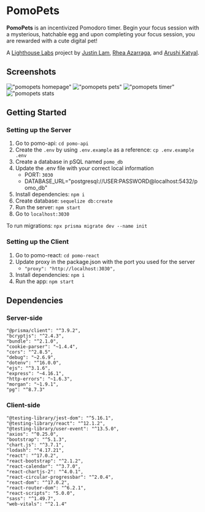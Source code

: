 # PomoPets

**PomoPets** is an incentivized Pomodoro timer. Begin your focus session with a mysterious, hatchable egg and upon completing your focus session, you are rewarded with a cute digital pet!

A [Lighthouse Labs](https://www.lighthouselabs.ca/) project by [Justin Lam](https://github.com/justinklam), [Rhea Azarraga](https://github.com/Rheaazarraga), and [Arushi Katyal](https://github.com/katy-arushi).

## Screenshots
!["pomopets homepage"](https://github.com/justinklam/pomopets/blob/main/pomo-react/public/screenshots/home.png?raw=true)
!["pomopets pets"](https://github.com/justinklam/pomopets/blob/main/pomo-react/public/screenshots/pets.png?raw=true)
!["pomopets timer"](https://github.com/justinklam/pomopets/blob/main/pomo-react/public/screenshots/timer.png?raw=true)
!["pomopets stats](https://github.com/justinklam/pomopets/blob/main/pomo-react/public/screenshots/stats.png?raw=true)

## Getting Started

### Setting up the Server

1. Go to pomo-api: `cd pomo-api`
2. Create the `.env` by using `.env.example` as a reference: `cp .env.example .env`
3. Create a database in pSQL named `pomo_db`
4. Update the .env file with your correct local information 
     - PORT: `3030`
     - DATABASE_URL="postgresql://USER:PASSWORD@localhost:5432/pomo_db"
5. Install dependencies: `npm i`
6. Create database: `sequelize db:create`
7. Run the server: `npm start`
8. Go to `localhost:3030`

To run migrations: `npx prisma migrate dev --name init`

### Setting up the Client

1. Go to pomo-react: `cd pomo-react`
2. Update proxy in the package.json with the port you used for the server
   - `"proxy": "http://localhost:3030",`
3. Install dependencies: `npm i`
4. Run the app: `npm start`
  
## Dependencies
### Server-side
    "@prisma/client": "^3.9.2",
    "bcryptjs": "^2.4.3",
    "bundle": "^2.1.0",
    "cookie-parser": "~1.4.4",
    "cors": "^2.8.5",
    "debug": "~2.6.9",
    "dotenv": "^16.0.0",
    "ejs": "^3.1.6",
    "express": "~4.16.1",
    "http-errors": "~1.6.3",
    "morgan": "~1.9.1",
    "pg": "^8.7.3"
    
### Client-side
    "@testing-library/jest-dom": "^5.16.1",
    "@testing-library/react": "^12.1.2",
    "@testing-library/user-event": "^13.5.0",
    "axios": "^0.25.0",
    "bootstrap": "^5.1.3",
    "chart.js": "^3.7.1",
    "lodash": "^4.17.21",
    "react": "^17.0.2",
    "react-bootstrap": "^2.1.2",
    "react-calendar": "^3.7.0",
    "react-chartjs-2": "^4.0.1",
    "react-circular-progressbar": "^2.0.4",
    "react-dom": "^17.0.2",
    "react-router-dom": "^6.2.1",
    "react-scripts": "5.0.0",
    "sass": "^1.49.7",
    "web-vitals": "^2.1.4"
